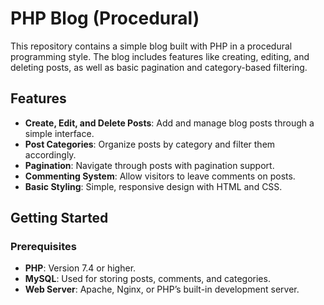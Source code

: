 # PHP Blog (Procedural)

This repository contains a simple blog built with PHP in a procedural programming style. The blog includes features like creating, editing, and deleting posts, as well as basic pagination and category-based filtering.

## Features

- **Create, Edit, and Delete Posts**: Add and manage blog posts through a simple interface.
- **Post Categories**: Organize posts by category and filter them accordingly.
- **Pagination**: Navigate through posts with pagination support.
- **Commenting System**: Allow visitors to leave comments on posts.
- **Basic Styling**: Simple, responsive design with HTML and CSS.

## Getting Started

### Prerequisites

- **PHP**: Version 7.4 or higher.
- **MySQL**: Used for storing posts, comments, and categories.
- **Web Server**: Apache, Nginx, or PHP’s built-in development server.

